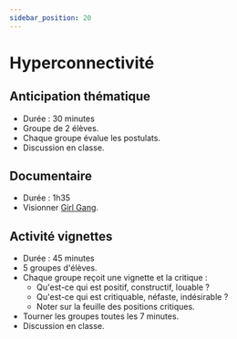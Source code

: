 ```yaml
---
sidebar_position: 20
---
```


# Hyperconnectivité

## Anticipation thématique

- Durée : 30 minutes
- Groupe de 2 élèves.
- Chaque groupe évalue les postulats.
- Discussion en classe.

## Documentaire

- Durée : 1h35
- Visionner [Girl Gang](https://www.playsuisse.ch/fr/show/2745305).

## Activité vignettes

- Durée : 45 minutes
- 5 groupes d'élèves.
- Chaque groupe reçoit une vignette et la critique :
  - Qu'est-ce qui est positif, constructif, louable ?
  - Qu'est-ce qui est critiquable, néfaste, indésirable ?
  - Noter sur la feuille des positions critiques.
- Tourner les groupes toutes les 7 minutes.
- Discussion en classe.
